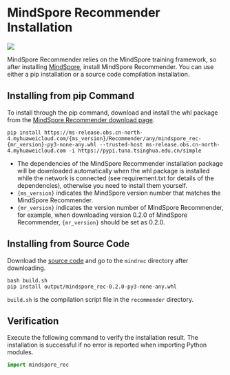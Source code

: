 # MindSpore Recommender Installation

<a href="https://gitee.com/mindspore/docs/blob/master/docs/recommender/docs/source_en/install.md" target="_blank"><img src="https://mindspore-website.obs.cn-north-4.myhuaweicloud.com/website-images/master/resource/_static/logo_source_en.png"></a>

MindSpore Recommender relies on the MindSpore training framework, so after installing [MindSpore](https://gitee.com/mindspore/mindspore/blob/master/README.md#installation), install MindSpore Recommender. You can use either a pip installation or a source code compilation installation.

## Installing from pip Command

To install through the pip command, download and install the whl package from the [MindSpore Recommender download page](https://www.mindspore.cn/versions).

```shell
pip install https://ms-release.obs.cn-north-4.myhuaweicloud.com/{ms_version}/Recommender/any/mindspore_rec-{mr_version}-py3-none-any.whl --trusted-host ms-release.obs.cn-north-4.myhuaweicloud.com -i https://pypi.tuna.tsinghua.edu.cn/simple
```

- The dependencies of the MindSpore Recommender installation package will be downloaded automatically when the whl package is installed while the network is connected (see requirement.txt for details of the dependencies), otherwise you need to install them yourself.
- `{ms_version}` indicates the MindSpore version number that matches the MindSpore Recommender.
- `{mr_version}` indicates the version number of MindSpore Recommender, for example, when downloading version 0.2.0 of MindSpore Recommender, `{mr_version}` should be set as 0.2.0.

## Installing from Source Code

Download the [source code](https://github.com/mindspore-lab/mindrec) and go to the `mindrec` directory after downloading.

```shell
bash build.sh
pip install output/mindspore_rec-0.2.0-py3-none-any.whl
```

`build.sh` is the compilation script file in the `recommender` directory.

## Verification

Execute the following command to verify the installation result. The installation is successful if no error is reported when importing Python modules.

```python
import mindspore_rec
```

